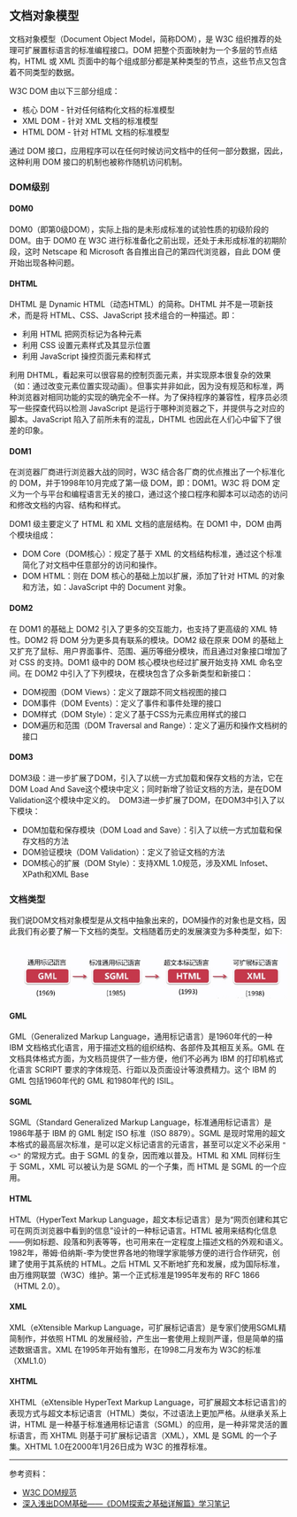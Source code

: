 ## 文档对象模型

文档对象模型（Document Object Model，简称DOM），是 W3C 组织推荐的处理可扩展置标语言的标准编程接口。DOM 把整个页面映射为一个多层的节点结构，HTML 或 XML 页面中的每个组成部分都是某种类型的节点，这些节点又包含着不同类型的数据。

W3C DOM 由以下三部分组成：

- 核心 DOM - 针对任何结构化文档的标准模型
- XML DOM - 针对 XML 文档的标准模型
- HTML DOM - 针对 HTML 文档的标准模型

通过 DOM 接口，应用程序可以在任何时候访问文档中的任何一部分数据，因此，这种利用 DOM 接口的机制也被称作随机访问机制。

### DOM级别

#### DOM0

DOM0（即第0级DOM），实际上指的是未形成标准的试验性质的初级阶段的DOM。由于 DOM0 在 W3C 进行标准备化之前出现，还处于未形成标准的初期阶段，这时 Netscape 和 Microsoft 各自推出自己的第四代浏览器，自此 DOM 便开始出现各种问题。

#### DHTML

DHTML 是 Dynamic HTML（动态HTML）的简称。DHTML 并不是一项新技术，而是将 HTML、CSS、JavaScript 技术组合的一种描述。即：

- 利用 HTML 把网页标记为各种元素
- 利用 CSS 设置元素样式及其显示位置
- 利用 JavaScript 操控页面元素和样式

利用 DHTML，看起来可以很容易的控制页面元素，并实现原本很复杂的效果（如：通过改变元素位置实现动画）。但事实并非如此，因为没有规范和标准，两种浏览器对相同功能的实现的确完全不一样。为了保持程序的兼容性，程序员必须写一些探查代码以检测 JavaScript 是运行于哪种浏览器之下，并提供与之对应的脚本。JavaScript 陷入了前所未有的混乱，DHTML 也因此在人们心中留下了很差的印象。

#### DOM1

在浏览器厂商进行浏览器大战的同时，W3C 结合各厂商的优点推出了一个标准化的 DOM，并于1998年10月完成了第一级 DOM，即：DOM1。W3C 将 DOM 定义为一个与平台和编程语言无关的接口，通过这个接口程序和脚本可以动态的访问和修改文档的内容、结构和样式。

DOM1 级主要定义了 HTML 和 XML 文档的底层结构。在 DOM1 中，DOM 由两个模块组成：

- DOM Core（DOM核心）：规定了基于 XML 的文档结构标准，通过这个标准简化了对文档中任意部分的访问和操作。
- DOM HTML：则在 DOM 核心的基础上加以扩展，添加了针对 HTML 的对象和方法，如：JavaScript 中的 Document 对象。

#### DOM2

在 DOM1 的基础上 DOM2 引入了更多的交互能力，也支持了更高级的 XML 特性。DOM2 将 DOM 分为更多具有联系的模块。DOM2 级在原来 DOM 的基础上又扩充了鼠标、用户界面事件、范围、遍历等细分模块，而且通过对象接口增加了对 CSS 的支持。DOM1 级中的 DOM 核心模块也经过扩展开始支持 XML 命名空间。在 DOM2 中引入了下列模块，在模块包含了众多新类型和新接口：

- DOM视图（DOM Views）：定义了跟踪不同文档视图的接口
- DOM事件（DOM Events）：定义了事件和事件处理的接口
- DOM样式（DOM Style）：定义了基于CSS为元素应用样式的接口
- DOM遍历和范围（DOM Traversal and Range）：定义了遍历和操作文档树的接口

#### DOM3

DOM3级：进一步扩展了DOM，引入了以统一方式加载和保存文档的方法，它在DOM Load And Save这个模块中定义；同时新增了验证文档的方法，是在DOM Validation这个模块中定义的。 
DOM3进一步扩展了DOM，在DOM3中引入了以下模块：

- DOM加载和保存模块（DOM Load and Save）：引入了以统一方式加载和保存文档的方法
- DOM验证模块（DOM Validation）：定义了验证文档的方法
- DOM核心的扩展（DOM Style）：支持XML 1.0规范，涉及XML Infoset、XPath和XML Base 

### 文档类型

我们说DOM文档对象模型是从文档中抽象出来的，DOM操作的对象也是文档，因此我们有必要了解一下文档的类型。文档随着历史的发展演变为多种类型，如下:

![文档类型发展史](../images/6/8983addc-895c-407d-a1e0-7ffd84374b0b.jpeg)

#### GML

GML（Generalized Markup Language，通用标记语言）是1960年代的一种 IBM 文档格式化语言，用于描述文档的组织结构、各部件及其相互关系。GML 在文档具体格式方面，为文档员提供了一些方便，他们不必再为 IBM 的打印机格式化语言 SCRIPT 要求的字体规范、行距以及页面设计等浪费精力。这个 IBM 的 GML 包括1960年代的 GML 和1980年代的 ISIL。

#### SGML

SGML（Standard Generalized Markup Language，标准通用标记语言）是1986年基于 IBM 的 GML 制定 ISO 标准（ISO 8879）。SGML 是现时常用的超文本格式的最高层次标准，是可以定义标记语言的元语言，甚至可以定义不必采用 `"<>"` 的常规方式。由于 SGML 的复杂，因而难以普及。HTML 和 XML 同样衍生于 SGML，XML 可以被认为是 SGML 的一个子集，而 HTML 是 SGML 的一个应用。

#### HTML

HTML（HyperText Markup Language，超文本标记语言）是为“网页创建和其它可在网页浏览器中看到的信息”设计的一种标记语言。HTML 被用来结构化信息——例如标题、段落和列表等等，也可用来在一定程度上描述文档的外观和语义。1982年，蒂姆·伯纳斯-李为使世界各地的物理学家能够方便的进行合作研究，创建了使用于其系统的 HTML。之后 HTML 又不断地扩充和发展，成为国际标准，由万维网联盟（W3C）维护。第一个正式标准是1995年发布的 RFC 1866（HTML 2.0）。

#### XML

XML（eXtensible Markup Language，可扩展标记语言）是专家们使用SGML精简制作，并依照 HTML 的发展经验，产生出一套使用上规则严谨，但是简单的描述数据语言。XML 在1995年开始有雏形，在1998二月发布为 W3C的标准（XML1.0）

#### XHTML

XHTML（eXtensible HyperText Markup Language，可扩展超文本标记语言)的表现方式与超文本标记语言（HTML）类似，不过语法上更加严格。从继承关系上讲，HTML 是一种基于标准通用标记语言（SGML）的应用，是一种非常灵活的置标语言，而 XHTML 则基于可扩展标记语言（XML），XML 是 SGML 的一个子集。XHTML 1.0在2000年1月26日成为 W3C 的推荐标准。

---

参考资料：

- [W3C DOM规范](https://www.w3.org/TR/dom/)
- [深入浅出DOM基础——《DOM探索之基础详解篇》学习笔记](https://github.com/jawil/blog/issues/9)